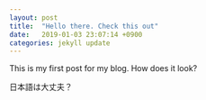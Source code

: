 ```yaml
---
layout: post
title:  "Hello there. Check this out"
date:   2019-01-03 23:07:14 +0900
categories: jekyll update
---
```

This is my first post for my blog.
How does it look?

日本語は大丈夫？
